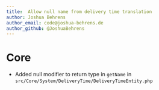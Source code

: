 ```yaml
---
title:  Allow null name from delivery time translation
author: Joshua Behrens
author_email: code@joshua-behrens.de
author_github: @JoshuaBehrens
---
```

# Core
*  Added null modifier to return type in `getName` in `src/Core/System/DeliveryTime/DeliveryTimeEntity.php`
